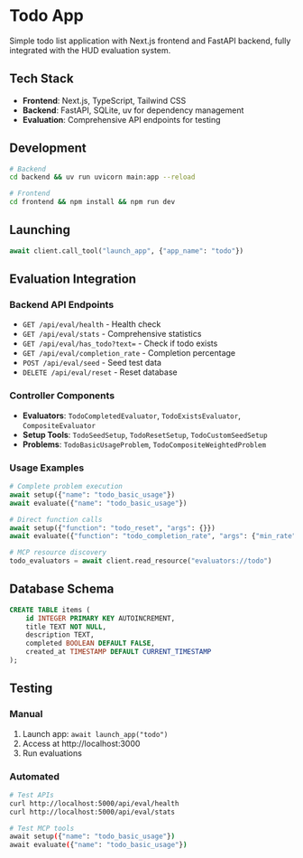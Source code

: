 # Todo App

Simple todo list application with Next.js frontend and FastAPI backend, fully integrated with the HUD evaluation system.

## Tech Stack

- **Frontend**: Next.js, TypeScript, Tailwind CSS
- **Backend**: FastAPI, SQLite, uv for dependency management
- **Evaluation**: Comprehensive API endpoints for testing

## Development

```bash
# Backend
cd backend && uv run uvicorn main:app --reload

# Frontend  
cd frontend && npm install && npm run dev
```

## Launching

```python
await client.call_tool("launch_app", {"app_name": "todo"})
```

## Evaluation Integration

### Backend API Endpoints
- `GET /api/eval/health` - Health check
- `GET /api/eval/stats` - Comprehensive statistics
- `GET /api/eval/has_todo?text=` - Check if todo exists
- `GET /api/eval/completion_rate` - Completion percentage
- `POST /api/eval/seed` - Seed test data
- `DELETE /api/eval/reset` - Reset database

### Controller Components
- **Evaluators**: `TodoCompletedEvaluator`, `TodoExistsEvaluator`, `CompositeEvaluator`
- **Setup Tools**: `TodoSeedSetup`, `TodoResetSetup`, `TodoCustomSeedSetup`
- **Problems**: `TodoBasicUsageProblem`, `TodoCompositeWeightedProblem`

### Usage Examples

```python
# Complete problem execution
await setup({"name": "todo_basic_usage"})
await evaluate({"name": "todo_basic_usage"})

# Direct function calls
await setup({"function": "todo_reset", "args": {}})
await evaluate({"function": "todo_completion_rate", "args": {"min_rate": 0.5}})

# MCP resource discovery
todo_evaluators = await client.read_resource("evaluators://todo")
```

## Database Schema

```sql
CREATE TABLE items (
    id INTEGER PRIMARY KEY AUTOINCREMENT,
    title TEXT NOT NULL,
    description TEXT,
    completed BOOLEAN DEFAULT FALSE,
    created_at TIMESTAMP DEFAULT CURRENT_TIMESTAMP
);
```

## Testing

### Manual
1. Launch app: `await launch_app("todo")`
2. Access at http://localhost:3000
3. Run evaluations

### Automated
```bash
# Test APIs
curl http://localhost:5000/api/eval/health
curl http://localhost:5000/api/eval/stats

# Test MCP tools
await setup({"name": "todo_basic_usage"})
await evaluate({"name": "todo_basic_usage"})
``` 